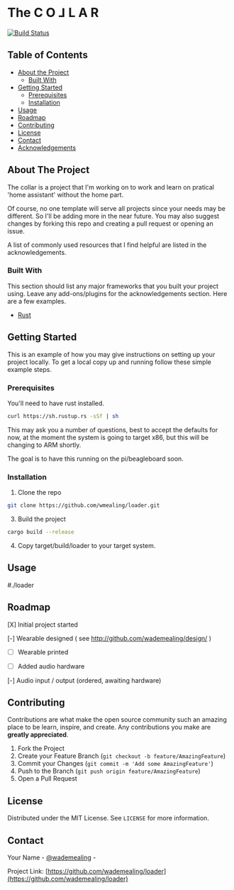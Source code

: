 
<!-- PROJECT SHIELDS -->
<!--
*** I'm using markdown "reference style" links for readability.
*** Reference links are enclosed in brackets [ ] instead of parentheses ( ).
*** See the bottom of this document for the declaration of the reference variables
*** for contributors-url, forks-url, etc. This is an optional, concise syntax you may use.
*** https://www.markdownguide.org/basic-syntax/#reference-style-links
-->

<!-- PROJECT LOGO -->
<br />

<h1> The C O ⅃ L A R </h1>

[![Build Status](https://travis-ci.org/wmealing/loader.svg?branch=master)](https://travis-ci.org/wmealing/loader)

<!-- TABLE OF CONTENTS -->
## Table of Contents

* [About the Project](#about-the-project)
  * [Built With](#built-with)
* [Getting Started](#getting-started)
  * [Prerequisites](#prerequisites)
  * [Installation](#installation)
* [Usage](#usage)
* [Roadmap](#roadmap)
* [Contributing](#contributing)
* [License](#license)
* [Contact](#contact)
* [Acknowledgements](#acknowledgements)



<!-- ABOUT THE PROJECT -->
## About The Project

The collar is a project that I'm working on to work and learn on pratical 'home
assistant' without the home part. 


Of course, no one template will serve all projects since your needs may be different. So I'll be adding more in the near future. You may also suggest changes by forking this repo and creating a pull request or opening an issue.

A list of commonly used resources that I find helpful are listed in the acknowledgements.

### Built With
This section should list any major frameworks that you built your project using. Leave any add-ons/plugins for the acknowledgements section. Here are a few examples.
* [Rust](https://www.rust-lang.org/)



<!-- GETTING STARTED -->
## Getting Started

This is an example of how you may give instructions on setting up your project locally.
To get a local copy up and running follow these simple example steps.

### Prerequisites

You'll need to have rust installed.

```sh
curl https://sh.rustup.rs -sSf | sh
```

This may ask you a number of questions, best to accept the defaults for now,
at the moment the system is going to target x86, but this will be changing
to ARM shortly.

The goal is to have this running on the pi/beagleboard soon.


### Installation

1. Clone the repo 
```sh
git clone https://github.com/wmealing/loader.git
```

3. Build the project
```sh
cargo build --release

```

4. Copy target/build/loader to your target system.


<!-- USAGE EXAMPLES -->
## Usage

#./loader


<!-- ROADMAP -->
## Roadmap

[X] Initial project started

[-] Wearable designed ( see http://github.com/wademealing/design/ )

 - [ ] Wearable printed
 
 - [ ] Added audio hardware
  
[-] Audio input / output (ordered, awaiting hardware)



<!-- CONTRIBUTING -->
## Contributing

Contributions are what make the open source community such an amazing place to be learn, inspire, and create. Any contributions you make are **greatly appreciated**.

1. Fork the Project
2. Create your Feature Branch (`git checkout -b feature/AmazingFeature`)
3. Commit your Changes (`git commit -m 'Add some AmazingFeature'`)
4. Push to the Branch (`git push origin feature/AmazingFeature`)
5. Open a Pull Request


<!-- LICENSE -->
## License

Distributed under the MIT License. See `LICENSE` for more information.


<!-- CONTACT -->
## Contact

Your Name - [@wademealing](https://twitter.com/wademealing) -

Project Link: [https://github.com/wademealing/loader](https://github.com/wademealing/loader)



